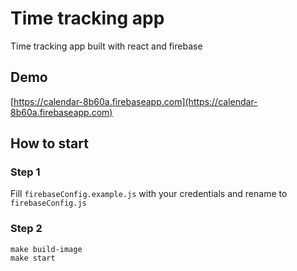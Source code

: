 # Time tracking app
Time tracking app built with react and firebase

## Demo
[https://calendar-8b60a.firebaseapp.com](https://calendar-8b60a.firebaseapp.com)

## How to start

### Step 1
Fill `firebaseConfig.example.js` with your credentials and rename to `firebaseConfig.js`

### Step 2

```
make build-image
make start
```
